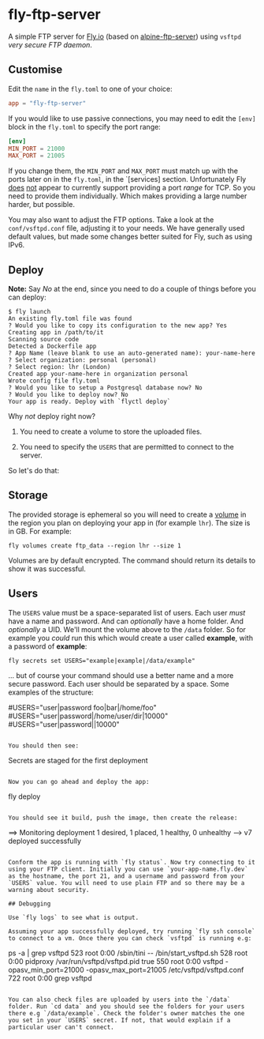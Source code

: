 # fly-ftp-server

A simple FTP server for [Fly.io](https://fly.io) (based on [alpine-ftp-server](https://hub.docker.com/r/delfer/alpine-ftp-server)) using `vsftpd` _very secure FTP daemon_.

## Customise

Edit the `name` in the `fly.toml` to one of your choice:

```toml
app = "fly-ftp-server"
```

If you would like to use passive connections, you may need to edit the `[env]` block in the `fly.toml` to specify the port range:

```toml
[env]
MIN_PORT = 21000
MAX_PORT = 21005
```

If you change them, the `MIN_PORT` and `MAX_PORT` must match up with the ports later on in the `fly.toml`, in the `[services] section. Unfortunately Fly [does](https://fly.io/docs/reference/configuration/) [not](https://community.fly.io/t/define-port-range-for-service/1938/2?u=greg) appear to currently support providing a port _range_ for TCP. So you need to provide them individually. Which makes providing a large number harder, but possible.

You may also want to adjust the FTP options. Take a look at the `conf/vsftpd.conf` file, adjusting it to your needs. We have generally used default values, but made some changes better suited for Fly, such as using IPv6.

## Deploy

**Note:** Say _No_ at the end, since you need to do a couple of things before you can deploy:

```
$ fly launch
An existing fly.toml file was found
? Would you like to copy its configuration to the new app? Yes
Creating app in /path/to/it
Scanning source code
Detected a Dockerfile app
? App Name (leave blank to use an auto-generated name): your-name-here
? Select organization: personal (personal)
? Select region: lhr (London)
Created app your-name-here in organization personal
Wrote config file fly.toml
? Would you like to setup a Postgresql database now? No
? Would you like to deploy now? No
Your app is ready. Deploy with `flyctl deploy`
```

Why _not_ deploy right now?

1. You need to create a volume to store the uploaded files.

2. You need to specify the `USERS` that are permitted to connect to the server.

So let's do that:

## Storage

The provided storage is ephemeral so you will need to create a [volume](https://fly.io/docs/reference/volumes/) in the region you plan on deploying your app in (for example `lhr`). The size is in GB. For example:

```
fly volumes create ftp_data --region lhr --size 1
```

Volumes are by default encrypted. The command should return its details to show it was successful.

## Users

The `USERS` value must be a space-separated list of users. Each user _must_ have a name and password. And can _optionally_ have a home folder. And _optionally_ a UID. We'll mount the volume above to the `/data` folder. So for example you _could_ run this which would create a user called **example**, with a password of **example**:

```
fly secrets set USERS="example|example|/data/example"
```

... but of course your command should use a better name and a more secure password. Each user should be separated by a space. Some examples of the structure:

#USERS="user|password foo|bar|/home/foo"
#USERS="user|password|/home/user/dir|10000"
#USERS="user|password||10000"
```

You should then see:

```
Secrets are staged for the first deployment
```

Now you can go ahead and deploy the app:

```
fly deploy
```

You should see it build, push the image, then create the release:

```
==> Monitoring deployment
 1 desired, 1 placed, 1 healthy, 0 unhealthy
--> v7 deployed successfully
```

Conform the app is running with `fly status`. Now try connecting to it using your FTP client. Initially you can use `your-app-name.fly.dev` as the hostname, the port 21, and a username and password from your `USERS` value. You will need to use plain FTP and so there may be a warning about security.

## Debugging

Use `fly logs` to see what is output.

Assuming your app successfully deployed, try running `fly ssh console` to connect to a vm. Once there you can check `vsftpd` is running e.g:

```
ps -a | grep vsftpd
523 root      0:00 /sbin/tini -- /bin/start_vsftpd.sh
528 root      0:00 pidproxy /var/run/vsftpd/vsftpd.pid true
550 root      0:00 vsftpd -opasv_min_port=21000 -opasv_max_port=21005 /etc/vsftpd/vsftpd.conf
722 root      0:00 grep vsftpd
```

You can also check files are uploaded by users into the `/data` folder. Run `cd data` and you should see the folders for your users there e.g `/data/example`. Check the folder's owner matches the one you set in your `USERS` secret. If not, that would explain if a particular user can't connect.

